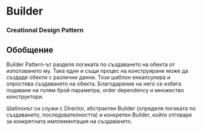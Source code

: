 # Builder
### Creational Design Pattern

## Обобщение
Builder Pattern-ът разделя логиката по създаването на обекта от използването му. Така един и същи процес на конструиране
може да създаде обекти с различни данни.
Този шаблон енкапсулира и опростява създаването на обекта. Благодарение на него се избяга подаване на голям брой параметри,
order dependency и множество конструктори.

Шаблонът си служи с Director, абстрактен Builder (определя логиката по създаването, последователността) и конкретен Builder,
който отговаря за конкретната имплементация на създаването.
